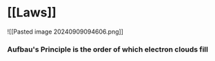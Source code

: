 # [[Laws]]
![[Pasted image 20240909094606.png]]
### Aufbau's Principle is the order of which electron clouds fill